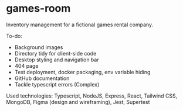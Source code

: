 # games-room
Inventory management for a fictional games rental company.

To-do:
- Background images
- Directory tidy for client-side code
- Desktop styling and navigation bar
- 404 page
- Test deployment, docker packaging, env variable hiding
- GitHub documentation
- Tackle typescript errors (Complex)

Used technologies:
Typescript, NodeJS, Express, React, Tailwind CSS, MongoDB, Figma (design and wireframing), Jest, Supertest
